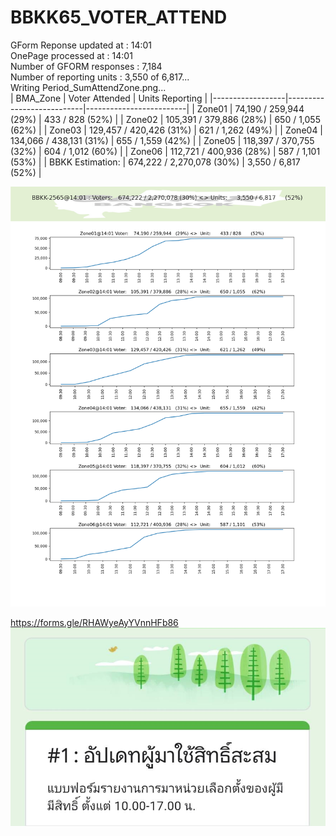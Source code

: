 # BBKK65_VOTER_ATTEND

GForm Reponse updated at   : 14:01<br/>
OnePage processed at       : 14:01<br/>
Number of GFORM responses  : 7,184<br/>
Number of reporting  units : 3,550 of 6,817...<br/>
Writing Period_SumAttendZone.png...<br/>
| BMA_Zone         | Voter Attended            | Units Reporting         |
|------------------|---------------------------|-------------------------|
| Zone01           | 74,190 / 259,944   (29%)  | 433 / 828       (52%)   |
| Zone02           | 105,391 / 379,886   (28%) | 650 / 1,055     (62%)   |
| Zone03           | 129,457 / 420,426   (31%) | 621 / 1,262     (49%)   |
| Zone04           | 134,066 / 438,131   (31%) | 655 / 1,559     (42%)   |
| Zone05           | 118,397 / 370,755   (32%) | 604 / 1,012     (60%)   |
| Zone06           | 112,721 / 400,936   (28%) | 587 / 1,101     (53%)   |
| BBKK Estimation: | 674,222 / 2,270,078 (30%) | 3,550 / 6,817     (52%) |

![Alt text](https://github.com/phisan-chula/BBKK65_VOTER_ATTEND/blob/main/Period_SumAttendZone.png?raw=true "")

https://forms.gle/RHAWyeAyYVnnHFb86
![Alt text](https://github.com/phisan-chula/BBKK65_VOTER_ATTEND/blob/main/GForm_1_VoterAttend.png?raw=true "")

